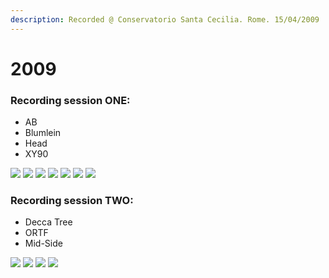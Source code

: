 ```yaml
---
description: Recorded @ Conservatorio Santa Cecilia. Rome. 15/04/2009
---
```


# 2009

### Recording session ONE:

* AB
* Blumlein
* Head
* XY90

![](https://raw.githubusercontent.com/grammaton/stereo-pairs/master/2009/photos/2009-04-15-DSC_6722.jpg)
![](https://raw.githubusercontent.com/grammaton/stereo-pairs/master/2009/photos/2009-04-15-DSC_6724.jpg)
![](https://raw.githubusercontent.com/grammaton/stereo-pairs/master/2009/photos/2009-04-15-DSC_6727.jpg)
![](https://raw.githubusercontent.com/grammaton/stereo-pairs/master/2009/photos/2009-04-15-DSC_6730.jpg)
![](https://raw.githubusercontent.com/grammaton/stereo-pairs/master/2009/photos/2009-04-15-DSC_6732.jpg)
![](https://raw.githubusercontent.com/grammaton/stereo-pairs/master/2009/photos/2009-04-15-DSC_6735.jpg)
![](https://raw.githubusercontent.com/grammaton/stereo-pairs/master/2009/photos/2009-04-15-DSC_6759.jpg)

### Recording session TWO:

* Decca Tree
* ORTF
* Mid-Side

![](https://raw.githubusercontent.com/grammaton/stereo-pairs/master/2009/photos/2009-04-15-DSC_6763.jpg)
![](https://raw.githubusercontent.com/grammaton/stereo-pairs/master/2009/photos/2009-04-15-DSC_6767.jpg)
![](https://raw.githubusercontent.com/grammaton/stereo-pairs/master/2009/photos/2009-04-15-DSC_6769.jpg)
![](https://raw.githubusercontent.com/grammaton/stereo-pairs/master/2009/photos/2009-04-15-DSC_6772.jpg)
